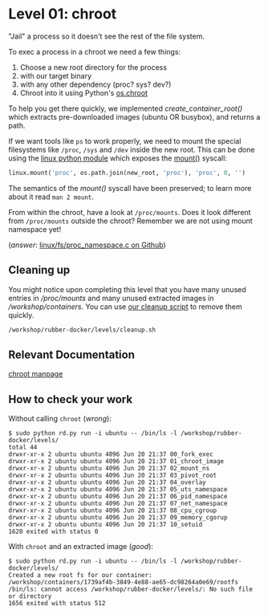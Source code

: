 # Level 01: chroot

"Jail" a process so it doesn't see the rest of the file system.

To exec a process in a chroot we need a few things:

1. Choose a new root directory for the process
1. with our target binary
1. with any other dependency (proc? sys? dev?)
1. Chroot into it using Python's [os.chroot](https://docs.python.org/2/library/os.html#os.chroot)

To help you get there quickly, we implemented _create_container_root()_ which extracts pre-downloaded images (ubuntu OR busybox), and returns a path.

If we want tools like `ps` to work properly, we need to mount the special filesystems like `/proc`, `/sys` and `/dev` inside the new root.
This can be done using the [linux python module](https://rawgit.com/Fewbytes/rubber-docker/master/docs/linux/index.html) which exposes the [mount()](https://rawgit.com/Fewbytes/rubber-docker/master/docs/linux/index.html#linux.mount) syscall:

```python
linux.mount('proc', os.path.join(new_root, 'proc'), 'proc', 0, '')
```

The semantics of the _mount()_ syscall have been preserved; to learn more about it read `man 2 mount`.

From within the chroot, have a look at `/proc/mounts`. Does it look different from `/proc/mounts` outside the chroot?
Remember we are not using mount namespace yet!

(_answer_: [linux/fs/proc_namespace.c on Github](https://github.com/torvalds/linux/blob/33caf82acf4dc420bf0f0136b886f7b27ecf90c5/fs/proc_namespace.c#L110))

## Cleaning up

You might notice upon completing this level that you have many unused entries in _/proc/mounts_ and many unused extracted images in _/workshop/containers_. You can use [our cleanup script](../cleanup.sh) to remove them quickly.

```bash
/workshop/rubber-docker/levels/cleanup.sh
```

## Relevant Documentation

[chroot manpage](http://man7.org/linux/man-pages/man2/chroot.2.html)

## How to check your work

Without calling `chroot` (_wrong_):

```shell
$ sudo python rd.py run -i ubuntu -- /bin/ls -l /workshop/rubber-docker/levels/
total 44
drwxr-xr-x 2 ubuntu ubuntu 4096 Jun 20 21:37 00_fork_exec
drwxr-xr-x 2 ubuntu ubuntu 4096 Jun 20 21:37 01_chroot_image
drwxr-xr-x 2 ubuntu ubuntu 4096 Jun 20 21:37 02_mount_ns
drwxr-xr-x 2 ubuntu ubuntu 4096 Jun 20 21:37 03_pivot_root
drwxr-xr-x 2 ubuntu ubuntu 4096 Jun 20 21:37 04_overlay
drwxr-xr-x 2 ubuntu ubuntu 4096 Jun 20 21:37 05_uts_namespace
drwxr-xr-x 2 ubuntu ubuntu 4096 Jun 20 21:37 06_pid_namespace
drwxr-xr-x 2 ubuntu ubuntu 4096 Jun 20 21:37 07_net_namespace
drwxr-xr-x 2 ubuntu ubuntu 4096 Jun 20 21:37 08_cpu_cgroup
drwxr-xr-x 2 ubuntu ubuntu 4096 Jun 20 21:37 09_memory_cgorup
drwxr-xr-x 2 ubuntu ubuntu 4096 Jun 20 21:37 10_setuid
1620 exited with status 0
```

With `chroot` and an extracted image (_good_):

```shell
$ sudo python rd.py run -i ubuntu -- /bin/ls -l /workshop/rubber-docker/levels/
Created a new root fs for our container: /workshop/containers/1739af4b-3849-4e88-ae65-dc98264a0e69/rootfs
/bin/ls: cannot access /workshop/rubber-docker/levels/: No such file or directory
1656 exited with status 512
```
